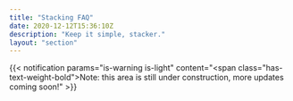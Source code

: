 ```yaml
---
title: "Stacking FAQ"
date: 2020-12-12T15:36:10Z
description: "Keep it simple, stacker."
layout: "section"
---
```


{{< notification params="is-warning is-light"
 content="<span class=\"has-text-weight-bold\">Note:</span> this area is still under construction, more updates coming soon!" >}}
 